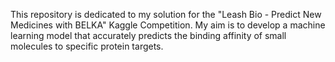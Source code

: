 This repository is dedicated to my solution for the "Leash Bio - Predict New Medicines with BELKA" Kaggle Competition. My aim is to develop a machine learning model that accurately predicts the binding affinity of small molecules to specific protein targets.

